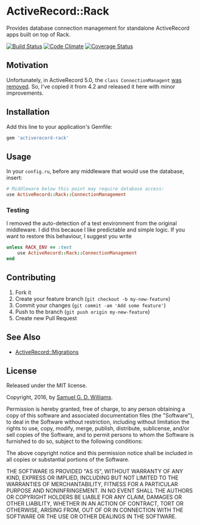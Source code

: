 # ActiveRecord::Rack

Provides database connection management for standalone ActiveRecord apps built on top of Rack.

[![Build Status](https://secure.travis-ci.org/ioquatix/activerecord-rack.svg)](http://travis-ci.org/ioquatix/activerecord-rack)
[![Code Climate](https://codeclimate.com/github/ioquatix/activerecord-rack.svg)](https://codeclimate.com/github/ioquatix/activerecord-rack)
[![Coverage Status](https://coveralls.io/repos/ioquatix/activerecord-rack/badge.svg)](https://coveralls.io/r/ioquatix/activerecord-rack)

## Motivation

Unfortunately, in ActiveRecord 5.0, the `class ConnectionManagent` [was removed](https://github.com/rails/rails/issues/26947). So, I've copied it from 4.2 and released it here with minor improvements.

## Installation

Add this line to your application's Gemfile:

```ruby
gem 'activerecord-rack'
```

## Usage

In your `config.ru`, before any middleware that would use the database, insert:

```ruby
# Middleware below this point may require database access:
use ActiveRecord::Rack::ConnectionManagement
```

### Testing

I removed the auto-detection of a test environment from the original middleware. I did this because I like predictable and simple logic. If you want to restore this behaviour, I suggest you write

```ruby
unless RACK_ENV == :test
	use ActiveRecord::Rack::ConnectionManagement
end
```

## Contributing

1. Fork it
2. Create your feature branch (`git checkout -b my-new-feature`)
3. Commit your changes (`git commit -am 'Add some feature'`)
4. Push to the branch (`git push origin my-new-feature`)
5. Create new Pull Request

## See Also

- [ActiveRecord::Migrations](https://github.com/ioquatix/activerecord-migrations)

## License

Released under the MIT license.

Copyright, 2016, by [Samuel G. D. Williams](http://www.codeotaku.com/samuel-williams).

Permission is hereby granted, free of charge, to any person obtaining a copy
of this software and associated documentation files (the "Software"), to deal
in the Software without restriction, including without limitation the rights
to use, copy, modify, merge, publish, distribute, sublicense, and/or sell
copies of the Software, and to permit persons to whom the Software is
furnished to do so, subject to the following conditions:

The above copyright notice and this permission notice shall be included in
all copies or substantial portions of the Software.

THE SOFTWARE IS PROVIDED "AS IS", WITHOUT WARRANTY OF ANY KIND, EXPRESS OR
IMPLIED, INCLUDING BUT NOT LIMITED TO THE WARRANTIES OF MERCHANTABILITY,
FITNESS FOR A PARTICULAR PURPOSE AND NONINFRINGEMENT. IN NO EVENT SHALL THE
AUTHORS OR COPYRIGHT HOLDERS BE LIABLE FOR ANY CLAIM, DAMAGES OR OTHER
LIABILITY, WHETHER IN AN ACTION OF CONTRACT, TORT OR OTHERWISE, ARISING FROM,
OUT OF OR IN CONNECTION WITH THE SOFTWARE OR THE USE OR OTHER DEALINGS IN
THE SOFTWARE.
